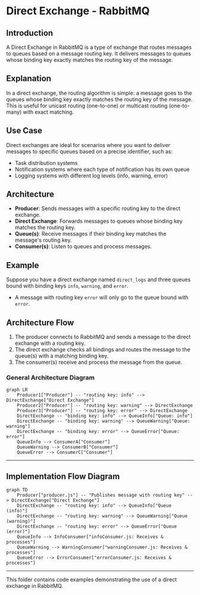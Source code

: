 # Direct Exchange - RabbitMQ

## Introduction
A Direct Exchange in RabbitMQ is a type of exchange that routes messages to queues based on a message routing key. It delivers messages to queues whose binding key exactly matches the routing key of the message.

## Explanation
In a direct exchange, the routing algorithm is simple: a message goes to the queues whose binding key exactly matches the routing key of the message. This is useful for unicast routing (one-to-one) or multicast routing (one-to-many) with exact matching.

## Use Case
Direct exchanges are ideal for scenarios where you want to deliver messages to specific queues based on a precise identifier, such as:
- Task distribution systems
- Notification systems where each type of notification has its own queue
- Logging systems with different log levels (info, warning, error)

## Architecture
- **Producer**: Sends messages with a specific routing key to the direct exchange.
- **Direct Exchange**: Forwards messages to queues whose binding key matches the routing key.
- **Queue(s)**: Receive messages if their binding key matches the message's routing key.
- **Consumer(s)**: Listen to queues and process messages.

## Example
Suppose you have a direct exchange named `direct_logs` and three queues bound with binding keys `info`, `warning`, and `error`.
- A message with routing key `error` will only go to the queue bound with `error`.

## Architecture Flow
1. The producer connects to RabbitMQ and sends a message to the direct exchange with a routing key.
2. The direct exchange checks all bindings and routes the message to the queue(s) with a matching binding key.
3. The consumer(s) receive and process the message from the queue.

### General Architecture Diagram
```mermaid
graph LR
    Producer1["Producer"] -- "routing key: info" --> DirectExchange["Direct Exchange"]
    Producer2["Producer"] -- "routing key: warning" --> DirectExchange
    Producer3["Producer"] -- "routing key: error" --> DirectExchange
    DirectExchange -- "binding key: info" --> QueueInfo["Queue: info"]
    DirectExchange -- "binding key: warning" --> QueueWarning["Queue: warning"]
    DirectExchange -- "binding key: error" --> QueueError["Queue: error"]
    QueueInfo --> ConsumerA["Consumer"]
    QueueWarning --> ConsumerB["Consumer"]
    QueueError --> ConsumerC["Consumer"]
```

---

## Implementation Flow Diagram
```mermaid
graph TD
    Producer["producer.js"] -- "Publishes message with routing key" --> DirectExchange["Direct Exchange"]
    DirectExchange -- "routing key: info" --> QueueInfo["Queue (info)"]
    DirectExchange -- "routing key: warning" --> QueueWarning["Queue (warning)"]
    DirectExchange -- "routing key: error" --> QueueError["Queue (error)"]
    QueueInfo --> InfoConsumer["infoConsumer.js: Receives & processes"]
    QueueWarning --> WarningConsumer["warningConsumer.js: Receives & processes"]
    QueueError --> ErrorConsumer["errorConsumer.js: Receives & processes"]
```

---
This folder contains code examples demonstrating the use of a direct exchange in RabbitMQ. 